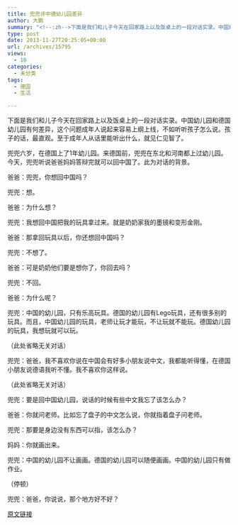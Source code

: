 ```yaml
---
title: 兜兜评中德幼儿园差异
author: 大鹏
summary: "<!--:zh-->下面是我们和儿子今天在回家路上以及饭桌上的一段对话实录。中国幼儿园和德国幼儿园有何差异，这个问题成年人说起来容易上纲上线，不如听听孩子怎么说。孩子的话，最直观。至于成年人从话里能听出什么，就见仁见智了。"
type: post
date: 2013-11-27T20:25:05+00:00
url: /archives/15795
views:
  - 10
categories:
  - 未分类
tags:
  - 德国
  - 生活

---
```

<!--:zh-->下面是我们和儿子今天在回家路上以及饭桌上的一段对话实录。中国幼儿园和德国幼儿园有何差异，这个问题成年人说起来容易上纲上线，不如听听孩子怎么说。孩子的话，最直观。至于成年人从话里能听出什么，就见仁见智了。

兜兜六岁，在德国上了1年幼儿园。来德国前，兜兜在东北和河南都上过幼儿园。今天，兜兜听说爸爸妈妈答辩完就可以回中国了。此为对话的背景。

<!--:-->

<!--more-->

<!--:zh-->

爸爸：兜兜，你想回中国吗？

兜兜：想。

爸爸：为什么想？

兜兜：我想回中国把我的玩具拿过来。就是奶奶家我的墨镜和变形金刚。

爸爸：那拿回玩具以后，你还想回中国吗？

兜兜：不想了。

爸爸：可是奶奶他们要是想你了，你回去吗？

兜兜：不回。

爸爸：为什么呢？

兜兜：中国的幼儿园，只有乐高玩具。德国的幼儿园有Lego玩具，还有很多别的玩具。而且，中国幼儿园的玩具，老师让玩才能玩，不让玩就不能玩。德国幼儿园的玩具，我想玩就可以玩。

（此处省略无关对话）

兜兜：爸爸，我不喜欢你说在中国会有好多小朋友说中文，我都能听得懂，在德国小朋友说德语我听不懂。我不喜欢你这样说。

（此处省略无关对话）

兜兜：要是回中国幼儿园，说话的时候有些中文我忘了该怎么办？

爸爸：你就问老师。比如忘了盘子的中文怎么说，你就指着盘子问老师。

兜兜：那要是身边没有东西可以指，该怎么办？

妈妈：你就画出来。

兜兜：中国的幼儿园不让画画。德国的幼儿园可以随便画画。中国的幼儿园只有做作业。

（停顿）

兜兜：爸爸，你说说，那个地方好不好？
  
<!--:-->

[原文链接](http://dapengde.com/archives/15795)

